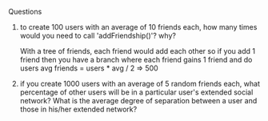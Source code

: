 Questions

1. to create 100 users with an average of 10 friends each, 
    how many times would you need to call 'addFriendship()'? why?

    With a tree of friends, each friend would add each other so if you add 1 friend then you have a branch where each friend gains 1 friend and do users avg friends = users * avg / 2 => 500

2. if you create 1000 users with an average of 5 random friends each, 
    what percentage of other users will be in a particular user's extended social network? 
    What is the average degree of separation between a user and those in his/her extended network?
